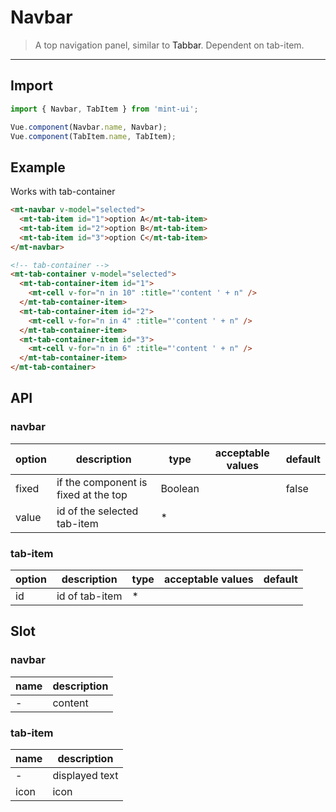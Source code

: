 # Navbar

> A top navigation panel, similar to <a v-link="{path:'/tabbar'}">Tabbar</a>. Dependent on tab-item.

------------

## Import

```javascript
import { Navbar, TabItem } from 'mint-ui';

Vue.component(Navbar.name, Navbar);
Vue.component(TabItem.name, TabItem);
```

## Example
Works with <a v-link="{path:'/tab-container'}">tab-container</a>

```html
<mt-navbar v-model="selected">
  <mt-tab-item id="1">option A</mt-tab-item>
  <mt-tab-item id="2">option B</mt-tab-item>
  <mt-tab-item id="3">option C</mt-tab-item>
</mt-navbar>

<!-- tab-container -->
<mt-tab-container v-model="selected">
  <mt-tab-container-item id="1">
    <mt-cell v-for="n in 10" :title="'content ' + n" />
  </mt-tab-container-item>
  <mt-tab-container-item id="2">
    <mt-cell v-for="n in 4" :title="'content ' + n" />
  </mt-tab-container-item>
  <mt-tab-container-item id="3">
    <mt-cell v-for="n in 6" :title="'content ' + n" />
  </mt-tab-container-item>
</mt-tab-container>
```

## API

### navbar

| option | description | type | acceptable values | default |
|------|-------|---------|-------|--------|
| fixed | if the component is fixed at the top | Boolean | | false |
| value | id of the selected tab-item | * | |  |

### tab-item
| option | description | type | acceptable values | default |
|------|-------|---------|-------|--------|
| id | id of tab-item | * | |  |

## Slot
### navbar
| name | description |
|------|--------|
| - | content |

### tab-item
| name | description |
|------|--------|
| - | displayed text |
|icon | icon |

